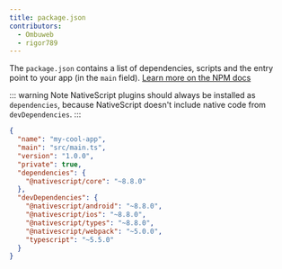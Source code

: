```yaml
---
title: package.json
contributors:
  - Ombuweb
  - rigor789
---
```


The `package.json` contains a list of dependencies, scripts and the entry point to your app (in the `main` field). [Learn more on the NPM docs](https://docs.npmjs.com/cli/v9/configuring-npm/package-json)

::: warning Note
NativeScript plugins should always be installed as `dependencies`, because NativeScript doesn't include native code from `devDependencies`.
:::

```json
{
  "name": "my-cool-app",
  "main": "src/main.ts",
  "version": "1.0.0",
  "private": true,
  "dependencies": {
    "@nativescript/core": "~8.8.0"
  },
  "devDependencies": {
    "@nativescript/android": "~8.8.0",
    "@nativescript/ios": "~8.8.0",
    "@nativescript/types": "~8.8.0",
    "@nativescript/webpack": "~5.0.0",
    "typescript": "~5.5.0"
  }
}
```
